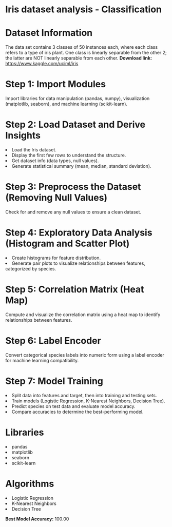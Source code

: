 # Iris dataset analysis - Classification
# Dataset Information

The data set contains 3 classes of 50 instances each, where each class refers to a type of iris plant. One class is linearly separable from the other 2; the latter are NOT linearly separable from each other.
**Download link:** https://www.kaggle.com/uciml/iris


# Step 1: Import Modules
Import libraries for data manipulation (pandas, numpy), visualization (matplotlib, seaborn), and machine learning (scikit-learn).

# Step 2: Load Dataset and Derive Insights
<li>Load the Iris dataset.
<li>Display the first few rows to understand the structure.
<li>Get dataset info (data types, null values).
<li>Generate statistical summary (mean, median, standard deviation).

# Step 3: Preprocess the Dataset (Removing Null Values)
Check for and remove any null values to ensure a clean dataset.

# Step 4: Exploratory Data Analysis (Histogram and Scatter Plot)
<li>Create histograms for feature distribution.
<li>Generate pair plots to visualize relationships between features, categorized by species.

# Step 5: Correlation Matrix (Heat Map)
Compute and visualize the correlation matrix using a heat map to identify relationships between features.

# Step 6: Label Encoder
Convert categorical species labels into numeric form using a label encoder for machine learning compatibility.

# Step 7: Model Training
<li>Split data into features and target, then into training and testing sets.
<li>Train models (Logistic Regression, K-Nearest Neighbors, Decision Tree).
<li>Predict species on test data and evaluate model accuracy.
<li>Compare accuracies to determine the best-performing model.

# Libraries
<li>pandas
<li>matplotlib
<li>seaborn
<li>scikit-learn

# Algorithms
<li>Logistic Regression
<li>K-Nearest Neighbors
<li>Decision Tree
  
**Best Model Accuracy:** 100.00

